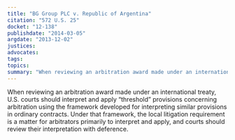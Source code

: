 ```yaml
---
title: "BG Group PLC v. Republic of Argentina"
citation: "572 U.S. 25"
docket: "12-138"
publishdate: "2014-03-05"
argdate: "2013-12-02"
justices:
advocates:
tags:
topics:
summary: "When reviewing an arbitration award made under an international treaty, U.S. courts should interpret and apply “threshold” provisions concerning arbitration using the framework developed for interpreting similar provisions in ordinary contracts. Under that framework, the local litigation requirement is a matter for arbitrators primarily to interpret and apply, and courts should review their interpretation with deference."
---
```

When reviewing an arbitration award made under an international treaty, U.S. courts should interpret and apply “threshold” provisions concerning arbitration using the framework developed for interpreting similar provisions in ordinary contracts. Under that framework, the local litigation requirement is a matter for arbitrators primarily to interpret and apply, and courts should review their interpretation with deference.

